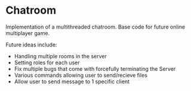 # Chatroom

Implementation of a multithreaded chatroom. Base code for future online multiplayer game.

Future ideas include:
  - Handling multiple rooms in the server
  - Setting roles for each user
  - Fix multiple bugs that come with forcefully terminating the Server
  - Various commands allowing user to send/recieve files
  - Allow user to send message to 1 specific client
